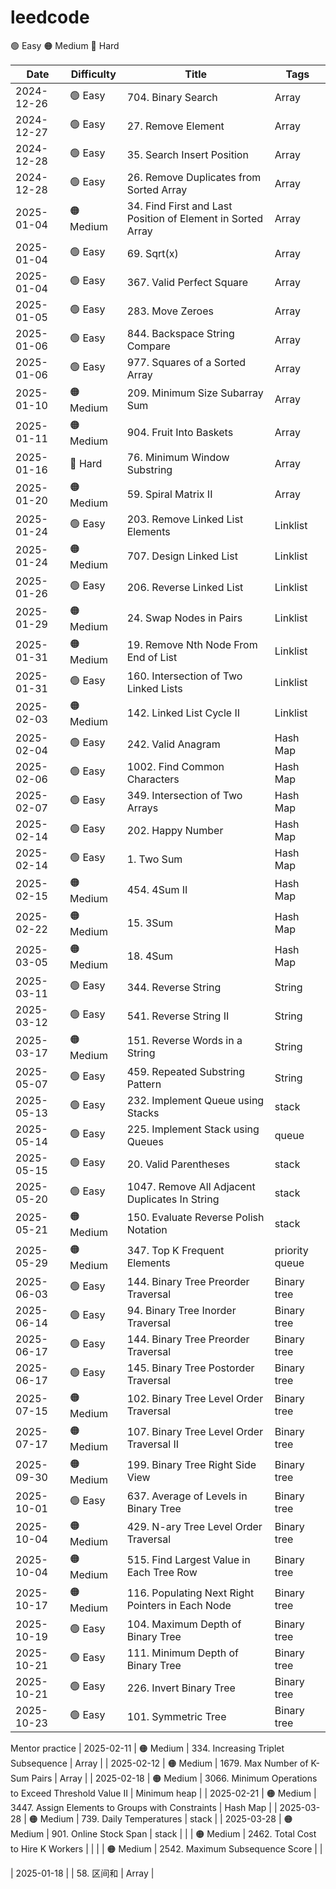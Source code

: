 # leedcode

🟢 Easy 
🟠 Medium
🔴 Hard

| Date       | Difficulty   | Title                                                         | Tags          |
| ---------- | ------------ | ------------------------------------------------------------- | ------------- |
| 2024-12-26 | 🟢 Easy      | 704. Binary Search                                            | Array         |
| 2024-12-27 | 🟢 Easy      | 27. Remove Element                                            | Array         |
| 2024-12-28 | 🟢 Easy      | 35. Search Insert Position                                    | Array         |
| 2024-12-28 | 🟢 Easy      | 26. Remove Duplicates from Sorted Array                       | Array         |
| 2025-01-04 | 🟠 Medium    | 34. Find First and Last Position of Element in Sorted Array   | Array         |
| 2025-01-04 | 🟢 Easy      | 69. Sqrt(x)                                                   | Array         |
| 2025-01-04 | 🟢 Easy      | 367. Valid Perfect Square                                     | Array         |
| 2025-01-05 | 🟢 Easy      | 283. Move Zeroes                                              | Array         |
| 2025-01-06 | 🟢 Easy      | 844. Backspace String Compare                                 | Array         |
| 2025-01-06 | 🟢 Easy      | 977. Squares of a Sorted Array                                | Array         |
| 2025-01-10 | 🟠 Medium    | 209. Minimum Size Subarray Sum                                | Array         |
| 2025-01-11 | 🟠 Medium    | 904. Fruit Into Baskets                                       | Array         |
| 2025-01-16 | 🔴 Hard      | 76. Minimum Window Substring                                  | Array         |
| 2025-01-20 | 🟠 Medium    | 59. Spiral Matrix II                                          | Array         |
| 2025-01-24 | 🟢 Easy      | 203. Remove Linked List Elements                              | Linklist      |
| 2025-01-24 | 🟠 Medium    | 707. Design Linked List                                       | Linklist      |
| 2025-01-26 | 🟢 Easy      | 206. Reverse Linked List                                      | Linklist      |
| 2025-01-29 | 🟠 Medium    | 24. Swap Nodes in Pairs                                       | Linklist      |
| 2025-01-31 | 🟠 Medium    | 19. Remove Nth Node From End of List                          | Linklist      |
| 2025-01-31 | 🟢 Easy      | 160. Intersection of Two Linked Lists                         | Linklist      |
| 2025-02-03 | 🟠 Medium    | 142. Linked List Cycle II                                     | Linklist      |
| 2025-02-04 | 🟢 Easy      | 242. Valid Anagram                                            | Hash Map      |
| 2025-02-06 | 🟢 Easy      | 1002. Find Common Characters                                  | Hash Map      |
| 2025-02-07 | 🟢 Easy      | 349. Intersection of Two Arrays                               | Hash Map      |
| 2025-02-14 | 🟢 Easy      | 202. Happy Number                                             | Hash Map      |
| 2025-02-14 | 🟢 Easy      | 1. Two Sum                                                    | Hash Map      |
| 2025-02-15 | 🟠 Medium    | 454. 4Sum II                                                  | Hash Map      |
| 2025-02-22 | 🟠 Medium    | 15. 3Sum                                                      | Hash Map      |
| 2025-03-05 | 🟠 Medium    | 18. 4Sum                                                      | Hash Map      |
| 2025-03-11 | 🟢 Easy      | 344. Reverse String                                           | String        |
| 2025-03-12 | 🟢 Easy      | 541. Reverse String II                                        | String        |
| 2025-03-17 | 🟠 Medium    | 151. Reverse Words in a String                                | String        |
| 2025-05-07 | 🟢 Easy      | 459. Repeated Substring Pattern                               | String        |
| 2025-05-13 | 🟢 Easy      | 232. Implement Queue using Stacks                             | stack         |
| 2025-05-14 | 🟢 Easy      | 225. Implement Stack using Queues                             | queue         |
| 2025-05-15 | 🟢 Easy      | 20. Valid Parentheses                                         | stack         |
| 2025-05-20 | 🟢 Easy      | 1047. Remove All Adjacent Duplicates In String                | stack         |
| 2025-05-21 | 🟠 Medium    | 150. Evaluate Reverse Polish Notation                         | stack         |
| 2025-05-29 | 🟠 Medium    | 347. Top K Frequent Elements                                  | priority queue|
| 2025-06-03 | 🟢 Easy      | 144. Binary Tree Preorder Traversal                           | Binary tree   |
| 2025-06-14 | 🟢 Easy      | 94. Binary Tree Inorder Traversal                             | Binary tree   |
| 2025-06-17 | 🟢 Easy      | 144. Binary Tree Preorder Traversal                           | Binary tree   |
| 2025-06-17 | 🟢 Easy      | 145. Binary Tree Postorder Traversal                          | Binary tree   |
| 2025-07-15 | 🟠 Medium    | 102. Binary Tree Level Order Traversal                        | Binary tree   |
| 2025-07-17 | 🟠 Medium    | 107. Binary Tree Level Order Traversal II                     | Binary tree   |
| 2025-09-30 | 🟠 Medium    | 199. Binary Tree Right Side View                              | Binary tree   |
| 2025-10-01 | 🟢 Easy      | 637. Average of Levels in Binary Tree                         | Binary tree   |
| 2025-10-04 | 🟠 Medium    | 429. N-ary Tree Level Order Traversal                         | Binary tree   |
| 2025-10-04 | 🟠 Medium    | 515. Find Largest Value in Each Tree Row                      | Binary tree   |
| 2025-10-17 | 🟠 Medium    | 116. Populating Next Right Pointers in Each Node              | Binary tree   |
| 2025-10-19 | 🟢 Easy      | 104. Maximum Depth of Binary Tree                             | Binary tree   |
| 2025-10-21 | 🟢 Easy      | 111. Minimum Depth of Binary Tree                             | Binary tree   |
| 2025-10-21 | 🟢 Easy      | 226. Invert Binary Tree                                       | Binary tree   |
| 2025-10-23 | 🟢 Easy      | 101. Symmetric Tree                                           | Binary tree   |

Mentor practice
| 2025-02-11 | 🟠 Medium    | 334. Increasing Triplet Subsequence                           | Array         |
| 2025-02-12 | 🟠 Medium    | 1679. Max Number of K-Sum Pairs                               | Array         |
| 2025-02-18 | 🟠 Medium    | 3066. Minimum Operations to Exceed Threshold Value II         | Minimum heap  |
| 2025-02-21 | 🟠 Medium    | 3447. Assign Elements to Groups with Constraints              | Hash Map      |
| 2025-03-28 | 🟠 Medium    | 739. Daily Temperatures                                       | stack         |
| 2025-03-28 | 🟠 Medium    | 901. Online Stock Span                                        | stack         |
|            | 🟠 Medium    | 2462. Total Cost to Hire K Workers                            |               |
|            | 🟠 Medium    | 2542. Maximum Subsequence Score                               |               |

| 2025-01-18 |              | 58. 区间和                                                     | Array         |